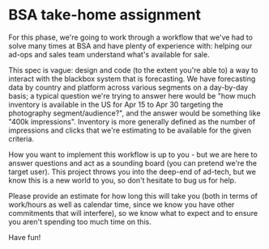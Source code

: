 # BSA take-home assignment

For this phase, we're going to work through a workflow that we've had to solve many times at BSA and have plenty of experience with: helping our ad-ops and sales team understand what's available for sale.

This spec is vague: design and code (to the extent you're able to) a way to interact with the blackbox system that is forecasting. We have forecasting data by country and platform across various segments on a day-by-day basis; a typical question we're trying to answer here would be "how much inventory is available in the US for Apr 15 to Apr 30 targeting the photography segment/audience?", and the answer would be something like "400k impressions". Inventory is more generally defined as the number of impressions and clicks that we're estimating to be available for the given criteria.

How you want to implement this workflow is up to you - but we are here to answer questions and act as a sounding board (you can pretend we're the target user). This project throws you into the deep-end of ad-tech, but we know this is a new world to you, so don't hesitate to bug us for help.

Please provide an estimate for how long this will take you (both in terms of work/hours as well as calendar time, since we know you have other commitments that will interfere), so we know what to expect and to ensure you aren't spending too much time on this.

Have fun!
